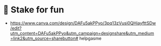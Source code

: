 # 🚩 Stake for fun

- https://www.canva.com/design/DAFu5akPPyo/3pq13zVusi0QHiayfttSDw/edit?utm_content=DAFu5akPPyo&utm_campaign=designshare&utm_medium=link2&utm_source=sharebutton#   h e l p g a s m e  
 
